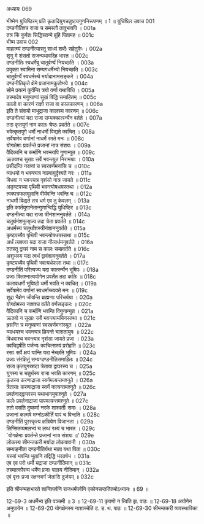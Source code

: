 अध्यायः 069

भीष्मेण युधिष्ठिरम् प्रति कृतादियुगचतुष्टयगुणनिरूपणम् ॥ 1 ॥
युधिष्ठिर उवाच 	001  
दण्डनीतिश्च राजा च समस्तौ तावुभावपि ।	001a  
तत्र किं कुर्वतः सिद्धिस्तन्मे ब्रूहि पितामह ॥	001c  
भीष्म उवाच 	002  
माहात्म्यं दण्डनीत्यास्तु साध्यं शब्दैः सहेतुकैः ।	002a  
शृणु मे शंसतो राजन्यथावदिह भारत ॥	002c  
दण्डनीतिः स्वधर्मेषु चातुर्वर्ण्यं नियच्छति ।	003a  
प्रयुक्ता स्वामिना सम्यगधर्मेभ्यो नियच्छति ॥	003c  
चातुर्वर्ण्ये स्वधर्मस्थे मर्यादानामसङ्करे ।	004a  
दण्डनीतिकृते क्षेमे प्रजानामकुतोभये ॥	004c  
सोमे प्रयत्नं कुर्वन्ति त्रयो वर्णा यथाविधि ।	005a  
तस्मादेव मनुष्याणां सुखं विद्धि समाहितम् ॥	005c  
कालो वा कारणं राज्ञो राजा वा कालकारणम् ।	006a  
इति ते संशयो माभूद्राजा कालस्य कारणम् ॥	006c  
दण्डनीत्यां यदा राजा सम्यक्कार्त्स्न्येन वर्तते ।	007a  
तदा कृतयुगं नाम कालः श्रेष्ठः प्रवर्तते ॥	007c  
भवेत्कृतयुगे धर्मो नाधर्मो विद्यते क्वचित् ।	008a  
सर्वेषामेव वर्णानां नाधर्मे रमते मनः ॥	008c  
योगक्षेमाः प्रवर्तन्ते प्रजानां नात्र संशयः ।	009a  
वैदिकानि च कर्माणि भवन्त्यपि गुणान्युत ॥	009c  
ऋतवश्च सुखाः सर्वे भवन्त्युत निरामयाः ।	010a  
प्रसीदन्ति नराणां च स्वरवर्णमनांसि च ॥	010c  
व्याधयो न भवन्त्यत्र नाल्पायुर्दृश्यते नरः ।	011a  
विधवा न भवन्त्यत्र नृशंसो नात्र जायते ॥	011c  
अकृष्टपच्या पृथिवी भवन्त्योषधयस्तथा ।	012a  
त्वक्पत्रफलमूलानि वीर्यवन्ति भवन्ति च ॥	012c  
नाधर्मो विद्यते तत्र धर्म एव तु केवलम् ।	013a  
इति कार्तयुगानेतान्गुणान्विद्धि युधिष्ठिर ॥	013c  
दण्डनीत्या यदा राजा त्रीनंशाननुवर्तते ।	014a  
चतुर्थमंशमुत्सृज्य तदा त्रेता प्रवर्तते ॥	014c  
अधर्मस्य चतुर्थांशस्त्रीनंशाननुवर्तते ।	015a  
कृष्टपच्यैव पृथिवी भवन्त्योषधयस्तथा ॥	015c  
अर्धं त्यक्त्वा यदा राजा नीत्यर्धमनुवर्तते ।	016a  
ततस्तु द्वापरं नाम स कालः सम्प्रवर्तते ॥	016c  
अशुभस्य यदा त्वर्धं द्वावंशावनुवर्तते ।	017a  
कृष्टपच्यैव पृथिवी भवत्यर्धफला तथा ॥	017c  
दण्डनीतिं परित्यज्य यदा कार्त्स्न्येन भूमिपः ।	018a  
प्रजाः क्लिश्नात्ययोगेन प्रवर्तेत तदा कलिः ॥	018c  
कलावधर्मो भूयिष्ठो धर्मो भवति न क्वचित् ।	019a  
सर्वेषामेव वर्णानां स्वधर्माच्च्यवते मनः ॥	019c  
शूद्रा भैक्षेण जीवन्ति ब्राह्मणाः परिचर्यया ।	020a  
योगक्षेमस्य नाशश्च वर्तते वर्णसङ्करः ॥	020c  
वैदिकानि च कर्माणि भवन्ति विगुणान्युत ।	021a  
ऋतवो न सुखाः सर्वे भवन्त्यामयिनस्तथा ॥	021c  
ह्रसन्ति च मनुष्याणां स्वरवर्णमनांस्युत ।	022a  
व्याधयश्च भवन्त्यत्र म्रियन्ते चाशतायुषः ॥	022c  
विधवाश्च भवन्त्यत्र नृशंसा जायते प्रजा ।	023a  
क्वचिद्वर्षति पर्जन्यः क्वचित्सस्यं प्ररोहति ॥	023c  
रसाः सर्वे क्षयं यान्ति यदा नेच्छति भूमिपः ।	024a  
प्रजाः संरक्षितुं सम्यग्दण्डनीतिसमाहितः ॥	024c  
राजा कृतयुगस्रष्टा त्रेताया द्वापरस्य च ।	025a  
युगस्य च चतुर्थस्य राजा भवति कारणम् ॥	025c  
कृतस्य करणाद्राजा स्वर्गमत्यन्तमश्नुते ।	026a  
त्रेतायाः करणाद्राजा स्वर्गं नात्यन्तमश्नुते ॥	026c  
प्रवर्तनाद्द्वापरस्य यथाभागमुपाश्नुते ।	027a  
कलेः प्रवर्तनाद्राजा पापमत्यन्तमश्नुते ॥	027c  
ततो वसति दुष्कर्मा नरके शाश्वतीः समाः ।	028a  
प्रजानां कल्मषे मग्नोऽकीर्तिं पापं च विन्दति ॥	028c  
दण्डनीतिं पुरस्कृत्य क्षत्रियेण विजानता ।	029a  
लिप्सितव्यमलभ्यं च लब्धं रक्ष्यं च भारत ।	029c  
`योगक्षेमाः प्रवर्तन्ते प्रजानां नात्र संशयः ॥'	029e  
लोकस्य सीमन्तकरी मर्यादा लोकपावनी ।	030a  
सम्यङ्नीता दण्डनीतिर्यथा माता यथा पिता ॥	030c  
यस्यां भवन्ति भूतानि तद्विद्धि भरतर्षभ ।	031a  
एष एव परो धर्मो यद्राजा दण्डनीतिमान् ॥	031c  
तस्मात्कौरव्य धर्मेण प्रजाः पालय नीतिमान् ।	032a  
एवं वृत्तः प्रजा रक्षन्स्वर्गं जेतासि दुर्जयम् ॥ 	032c  

इति श्रीमन्महाभारते शान्तिपर्वणि राजधर्मपर्वणि एकोनसप्ततितमोऽध्यायः ॥ 69 ॥

12-69-3 अधर्मेभ्य इति पञ्चमी ॥ 3 ॥ 12-69-11 कृपणो न त्विति झ. पाठः ॥ 12-69-18 अयोगेन अनुपायेन ॥ 12-69-20 योगक्षेमस्य नाशाच्चेति ट. ड. थ. पाठः ॥ 12-69-30 सीमन्तकरी व्यवस्थापिका ॥
